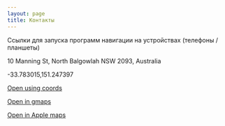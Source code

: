 ```yaml
---
layout: page
title: Контакты
---
```

Ссылки для запуска программ навигации на устройствах (телефоны / планшеты)

10 Manning St, North Balgowlah NSW 2093, Australia

-33.783015,151.247397


[Open using coords](geo:-33.783015,151.247397)


[Open in gmaps](http://maps.google.com/?q=-33.783015,151.247397)


[Open in Apple maps](http://maps.apple.com/?daddr=-33.783015,151.247397)